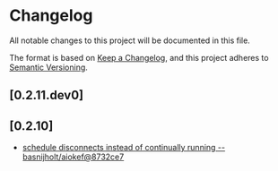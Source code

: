 # Changelog
All notable changes to this project will be documented in this file.

The format is based on [Keep a Changelog](https://keepachangelog.com/en/1.0.0/),
and this project adheres to [Semantic Versioning](https://semver.org/spec/v2.0.0.html).

## [0.2.11.dev0]

## [0.2.10]

- [schedule disconnects instead of continually running -- basnijholt/aiokef@8732ce7](https://github.com/basnijholt/aiokef/commit/8732ce7c5f68ae698f37bb02a63b0f23ec337a23)
